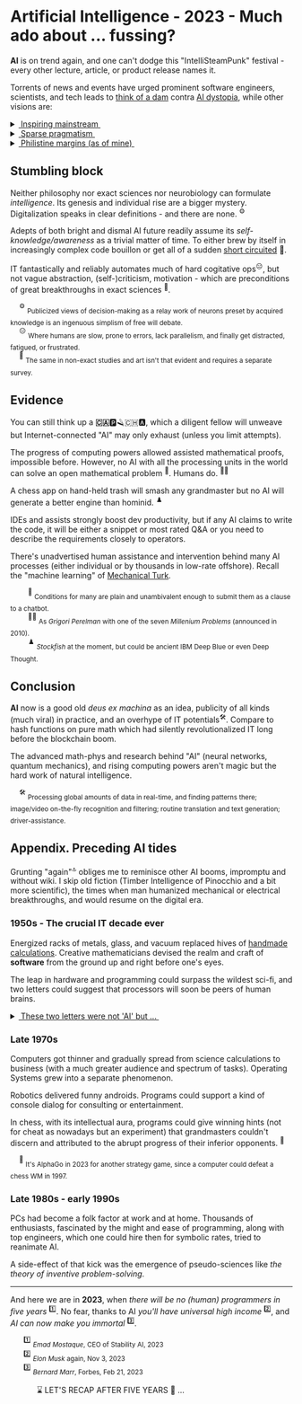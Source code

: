 # Artificial Intelligence - 2023 - Much ado about ... fussing?

**AI** is on trend again, and one can't dodge this "IntelliSteamPunk" festival - every other lecture, article, or product release names it.

Torrents of news and events have urged prominent software engineers, scientists, and tech leads to [think of a dam](https://futureoflife.org/open-letter/pause-giant-ai-experiments/) contra [AI dystopia](https://www.businessinsider.com/ai-extinction-risk-openai-deepmind-anthropic-ceos-sam-altman-2023-5), while other visions are:

<details>
<summary><ins>&nbsp;Inspiring mainstream&nbsp;</ins></summary>
&nbsp;
 
* *Sundar Pichai*, Google CEO:\
"AI is the most profound technology humanity is working on today."
* *Jensen Huang*, CEO of NVIDIA:\
"Software is eating the world, but AI is going to eat software."
* MkCinsey & Company:\
"Generative AI’s impact on productivity could add trillions of dollars [annually]..."
* *Ray Kurzweil*, inventor and futurist:\
"By 2029, computers will have emotional intelligence and be convincing as people."
* _Gray Scott_, futurist, techno-philosopher, founder and CEO of SeriousWonder:\
  "There is no reason and no way that a human mind can keep up with an artificial intelligence machine by 2035."
* _Sam Altman,_ OpenAI CEO (or not CEO, please prove):\
"AI will probably most likely lead to the end of the world, but in the meantime, there'll be great companies."
* [and how without him] *Elon Musk*, xAI startup founder:\
"The goal of xAI is to understand the true nature of the universe."

\__________________________________________
</details>

<details>
<summary><ins>&nbsp;Sparse pragmatism&nbsp;</ins></summary>

* *Ginni Rometty*, former CEO of IBM\
"Some people call this artificial intelligence, but the reality is this technology will enhance us. So instead of artificial intelligence, I think we'll augment our intelligence."

* _Christopher Nolan_, filmmaker, questioned about AI in a 2023 interview:\
"... the real world is, by definition, infinitely complex. ... And so, any digital simulation or technology that simulates, eventually, it always hits a particular limitation."

* _Michael Atleson_, Attorney, Federal Trade Commission, 27/Feb/2023:\
"Keep your AI claims in check."

\__________________________________________
</details>

<details>
<summary><ins>&nbsp;Philistine margins (as of mine)&nbsp;</ins></summary>
&nbsp;

[![AI: 1523 vs 2023](../_rsc/_img/memes/AI-1523-2023_spot-the-diff.png)](https://github.com/Kyriosity/read-write/tree/main/readme%2B/pencraft/readme%2B/opuses/IT-memes.md)

*&nbsp;<sub>Images are for illustrative purposes only and were taken from Wiki Commons and IMLO (learncomputerscienceonline.com)</sub>

\__________________________________________
</details>

## Stumbling block

Neither philosophy nor exact sciences nor neurobiology can formulate _intelligence_. Its genesis and individual rise are a bigger mystery. 
Digitalization speaks in clear definitions - and there are none.&nbsp;<sup>⚙️</sup>

Adepts of both bright and dismal AI future readily assume its *self-knowledge/awareness* as a trivial matter of time. 
To either brew by itself in increasingly complex code bouillon or get all of a sudden [short circuited](https://www.imdb.com/title/tt0091949)&nbsp;:cinema:.

IT fantastically and reliably automates much of hard cogitative ops<sup>:expressionless:</sup>, but not vague abstraction, (self-)criticism, motivation - which are preconditions of great breakthroughs in exact sciences&nbsp;<sup>:art:</sup>.

&nbsp;&nbsp;&nbsp;&nbsp;<sup>⚙️</sup> <sub>Publicized views of decision-making as a relay work of neurons preset by acquired knowledge is an ingenuous simplism of free will debate.</sub>\
&nbsp;&nbsp;&nbsp;&nbsp;<sup>:expressionless:</sup> <sub>Where humans are slow, prone to errors, lack parallelism, and finally get distracted, fatigued, or frustrated.</sub>\
&nbsp;&nbsp;&nbsp;&nbsp;<sup>:art:</sup> <sub>The same in non-exact studies and art isn't that evident and requires a separate survey.</sub>

## Evidence

You can still think up a **:canada:**:parking::razor::switzerland::a:, which a diligent fellow will unweave but Internet-connected "AI" may only exhaust (unless you limit attempts).

The progress of computing powers allowed assisted mathematical proofs, impossible before. However, no AI with all the processing units in the world can solve an open mathematical problem&nbsp;<sup>:1234:</sup>. Humans do.&nbsp;<sup>:scientist:</sup>

A chess app on hand-held trash will smash any grandmaster but no AI will generate a better engine than hominid.&nbsp;<sup>♟️</sup>

IDEs and assists strongly boost dev productivity, but if any AI claims to write the code, it will be either a snippet or most rated Q&A or you need to describe the requirements closely to operators.

There's unadvertised human assistance and intervention behind many AI processes (either individual or by thousands in low-rate offshore). Recall the "machine learning" of [Mechanical Turk](https://en.wikipedia.org/wiki/Mechanical_Turk).

&nbsp;&nbsp;&nbsp;&nbsp;&nbsp;&nbsp;&nbsp;&nbsp;<sup>:1234:</sup> <sub>Conditions for many are plain and unambivalent enough to submit them as a clause to a chatbot.</sub>\
&nbsp;&nbsp;&nbsp;&nbsp;&nbsp;&nbsp;&nbsp;&nbsp;<sup>:scientist:</sup> <sub>As _Grigori Perelman_ with one of the seven _Millenium Problems_ (announced in 2010).</sub>\
&nbsp;&nbsp;&nbsp;&nbsp;&nbsp;&nbsp;&nbsp;&nbsp;<sup>♟️</sup> <sub>_Stockfish_ at the moment, but could be ancient IBM Deep Blue or even Deep Thought.</sub>

## Conclusion

**AI** now is a good old _deus ex machina_ as an idea, publicity of all kinds (much viral) in practice, and an overhype of IT potentials<sup>:hammer_and_wrench:</sup>. Compare to hash functions on pure math which had silently revolutionalized IT long before the blockchain boom.

The advanced math-phys and research behind "AI" (neural networks, quantum mechanics), and rising computing powers aren't magic but the hard work of natural intelligence.

&nbsp;&nbsp;&nbsp;&nbsp;<sup>:hammer_and_wrench:</sup> <sub>Processing global amounts of data in real-time, and finding patterns there; image/video on-the-fly recognition and filtering; routine translation and text generation; driver-assistance.</sub>

## Appendix. Preceding AI tides

Grunting "again"<sup>:top:</sup> obliges me to reminisce other AI booms, impromptu and without wiki. I skip old fiction (Timber Intelligence of Pinocchio and  a bit more scientific), the times when man humanized mechanical or electrical breakthroughs, and would resume on the digital era.

### 1950s - The crucial IT decade ever

Energized racks of metals, glass, and vacuum replaced hives of [handmade calculations](https://commons.wikimedia.org/wiki/File:Human_computers_-_Dryden.jpg#/media/File:Human_computers_-_Dryden.jpg). Creative mathematicians devised the realm and craft of **software** from the ground up and right before one's eyes. 

The leap in hardware and programming could surpass the wildest sci-fi, and two letters could suggest that processors will soon be peers of human brains.

<details>
<summary><ins>&nbsp;These two letters were not 'AI' but ...&nbsp;</ins></summary>
  
&nbsp;&nbsp;&nbsp;&nbsp;&nbsp;&nbsp;&nbsp;&nbsp;... **IF**.

> High-level languages, FORTRAN or COBOL, described algorithms close to usual English, and the **IF** statement introduced the feeling of human doubt and decision-making.

\__________________________________________ 
</details>

### Late 1970s

Computers got thinner and gradually spread from science calculations to business (with a much greater audience and spectrum of tasks). Operating Systems grew into a separate phenomenon. 

Robotics delivered funny androids. Programs could support a kind of console dialog for consulting or entertainment.

In chess, with its intellectual aura, programs could give winning hints (not for cheat as nowadays but an experiment) that grandmasters couldn't discern and attributed to the abrupt progress of their inferior opponents.&nbsp;<sup>:game_die:</sup>

&nbsp;&nbsp;&nbsp;&nbsp;<sup>:game_die:</sup> <sub>It's AlphaGo in 2023 for another strategy game, since a computer could defeat a chess WM in 1997.</sub>

### Late 1980s - early 1990s

PCs had become a folk factor at work and at home. Thousands of enthusiasts, fascinated by the might and ease of programming, along with top engineers, which one could hire then for symbolic rates, tried to reanimate AI.

A side-effect of that kick was the emergence of pseudo-sciences like _the theory of inventive problem-solving_.
___

And here we are in **2023**, when _there will be no (human) programmers in five years&nbsp;_<sup>:one:</sup>. No fear, thanks to AI _you'll have universal high income_&nbsp;<sup>:two:</sup>, and _AI can now make you immortal_&nbsp;<sup>:three:</sup>.

&nbsp;&nbsp;&nbsp;&nbsp;&nbsp;&nbsp;<sup>:one:</sup> <sub>*Emad Mostaque*, CEO of Stability AI, 2023</sub>\
&nbsp;&nbsp;&nbsp;&nbsp;&nbsp;&nbsp;<sup>:two:</sup> <sub>_Elon Musk_ again, Nov 3, 2023</sub>\
&nbsp;&nbsp;&nbsp;&nbsp;&nbsp;&nbsp;<sup>:three:</sup> <sub>_Bernard Marr_, Forbes, Feb 21, 2023 </sub>

&nbsp;&nbsp;&nbsp;&nbsp;&nbsp;&nbsp;&nbsp;&nbsp;&nbsp;&nbsp;&nbsp;&nbsp;⌛ LET'S RECAP AFTER FIVE YEARS :microscope: ...
